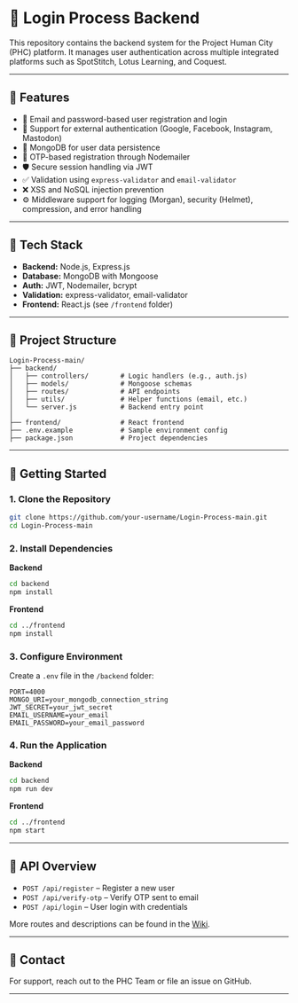 # 🔐 Login Process Backend

This repository contains the backend system for the Project Human City (PHC) platform. It manages user authentication across multiple integrated platforms such as SpotStitch, Lotus Learning, and Coquest.

---

## 🚀 Features

* 🔐 Email and password-based user registration and login
* 🧹 Support for external authentication (Google, Facebook, Instagram, Mastodon)
* 📄 MongoDB for user data persistence
* 📧 OTP-based registration through Nodemailer
* 🛡️ Secure session handling via JWT
* ✅ Validation using `express-validator` and `email-validator`
* ❌ XSS and NoSQL injection prevention
* ⚙️ Middleware support for logging (Morgan), security (Helmet), compression, and error handling

---

## 🧰 Tech Stack

* **Backend:** Node.js, Express.js
* **Database:** MongoDB with Mongoose
* **Auth:** JWT, Nodemailer, bcrypt
* **Validation:** express-validator, email-validator
* **Frontend:** React.js (see `/frontend` folder)

---

## 📁 Project Structure

```
Login-Process-main/
├── backend/
│   ├── controllers/        # Logic handlers (e.g., auth.js)
│   ├── models/             # Mongoose schemas
│   ├── routes/             # API endpoints
│   ├── utils/              # Helper functions (email, etc.)
│   └── server.js           # Backend entry point
│
├── frontend/               # React frontend
├── .env.example            # Sample environment config
├── package.json            # Project dependencies
```

---

## 🚪 Getting Started

### 1. Clone the Repository

```bash
git clone https://github.com/your-username/Login-Process-main.git
cd Login-Process-main
```

### 2. Install Dependencies

**Backend**

```bash
cd backend
npm install
```

**Frontend**

```bash
cd ../frontend
npm install
```

### 3. Configure Environment

Create a `.env` file in the `/backend` folder:

```env
PORT=4000
MONGO_URI=your_mongodb_connection_string
JWT_SECRET=your_jwt_secret
EMAIL_USERNAME=your_email
EMAIL_PASSWORD=your_email_password
```

### 4. Run the Application

**Backend**

```bash
cd backend
npm run dev
```

**Frontend**

```bash
cd ../frontend
npm start
```

---

## 🚩 API Overview

* `POST /api/register` – Register a new user
* `POST /api/verify-otp` – Verify OTP sent to email
* `POST /api/login` – User login with credentials

More routes and descriptions can be found in the [Wiki](https://github.com/your-repo/wiki).

---

## 📧 Contact

For support, reach out to the PHC Team or file an issue on GitHub.

---
